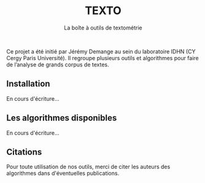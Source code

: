 <h1 align="center">TEXTO</h1>
<p align="center">La boîte à outils de textométrie</p>
<br/>

Ce projet a été initié par Jérémy Demange au sein du laboratoire IDHN (CY Cergy Paris Université). Il regroupe plusieurs outils et algorithmes pour faire de l’analyse de grands corpus de textes.

## Installation

En cours d'écriture...

## Les algorithmes disponibles

En cours d'écriture...

## Citations

Pour toute utilisation de nos outils, merci de citer les auteurs des algorithmes dans d'éventuelles publications.
